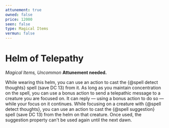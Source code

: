 ```yaml
---
attunement: true
owned: false
price: 12000
seen: false
type: Magical Items
vermun: false
---
```

# Helm of Telepathy

*Magical Items, Uncommon* **Attunement needed.**

While wearing this helm, you can use an action to cast the {@spell detect thoughts} spell (save DC 13) from it. As long as you maintain concentration on the spell, you can use a bonus action to send a telepathic message to a creature you are focused on. It can reply — using a bonus action to do so — while your focus on it continues. While focusing on a creature with {@spell detect thoughts}, you can use an action to cast the {@spell suggestion} spell (save DC 13) from the helm on that creature. Once used, the suggestion property can't be used again until the next dawn.